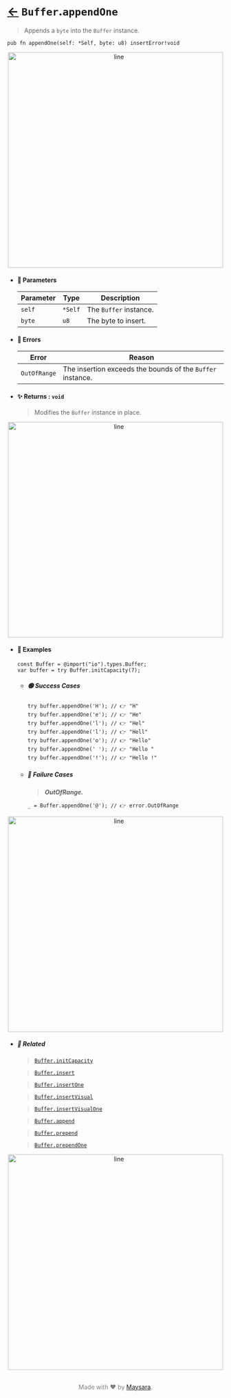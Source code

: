 # [←](../Buffer.md) `Buffer`.`appendOne`

> Appends a `byte` into the `Buffer` instance.

```zig
pub fn appendOne(self: *Self, byte: u8) insertError!void
```


<div align="center">
<img src="https://raw.githubusercontent.com/Super-ZIG/io/refs/heads/main/dist/img/md/line.png" alt="line" style="width:500px;"/>
</div>

- #### 🧩 Parameters

    | Parameter | Type    | Description            |
    | --------- | ------- | ---------------------- |
    | `self`    | `*Self` | The `Buffer` instance. |
    | `byte`    | `u8`    | The byte to insert.    |

- #### 🚫 Errors

    | Error          | Reason                                                     |
    | -------------- | ---------------------------------------------------------- |
    | `OutOfRange`   | The insertion exceeds the bounds of the `Buffer` instance. |

- #### ✨ Returns : `void`

    > Modifies the `Buffer` instance in place.

<div align="center">
<img src="https://raw.githubusercontent.com/Super-ZIG/io/refs/heads/main/dist/img/md/line.png" alt="line" style="width:500px;"/>
</div>

- #### 🧪 Examples

    ```zig
    const Buffer = @import("io").types.Buffer;
    var buffer = try Buffer.initCapacity(7);
    ```

    - ##### 🟢 Success Cases

        ```zig
        try buffer.appendOne('H'); // 👉 "H"
        try buffer.appendOne('e'); // 👉 "He"
        try buffer.appendOne('l'); // 👉 "Hel"
        try buffer.appendOne('l'); // 👉 "Hell"
        try buffer.appendOne('o'); // 👉 "Hello"
        try buffer.appendOne(' '); // 👉 "Hello "
        try buffer.appendOne('!'); // 👉 "Hello !"
        ```

    - ##### 🔴 Failure Cases

        > **_OutOfRange._**

        ```zig
        _ = Buffer.appendOne('@'); // 👉 error.OutOfRange
        ```

<div align="center">
<img src="https://raw.githubusercontent.com/Super-ZIG/io/refs/heads/main/dist/img/md/line.png" alt="line" style="width:500px;"/>
</div>

- ##### 🔗 Related

  > [`Buffer.initCapacity`](./initCapacity.md)

  > [`Buffer.insert`](./insert.md)

  > [`Buffer.insertOne`](./insertOne.md)

  > [`Buffer.insertVisual`](./insertVisual.md)

  > [`Buffer.insertVisualOne`](./insertVisualOne.md)

  > [`Buffer.append`](./append.md)

  > [`Buffer.prepend`](./prepend.md)

  > [`Buffer.prependOne`](./prependOne.md)

<div align="center">
<img src="https://raw.githubusercontent.com/Super-ZIG/io/refs/heads/main/dist/img/md/line.png" alt="line" style="width:500px;"/>
</div>

<p align="center" style="color:grey;"><br />Made with ❤️ by <a href="http://github.com/maysara-elshewehy" target="blank">Maysara</a>.</p>